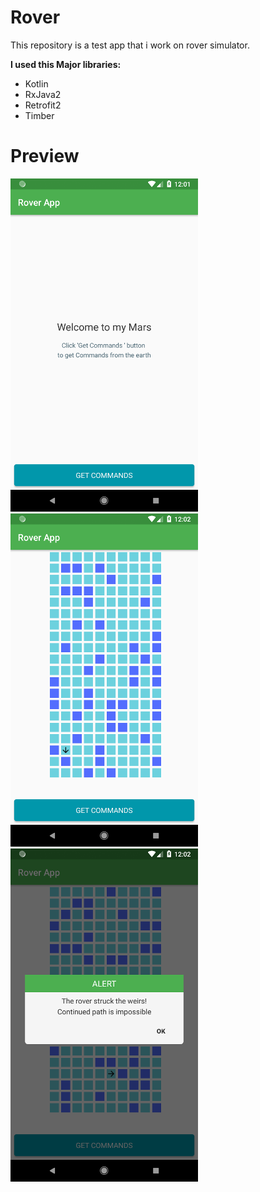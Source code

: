 # Rover
This repository is a test app that i work on rover simulator.

**I used this Major libraries:**
- Kotlin
- RxJava2
- Retrofit2
- Timber

# Preview
![picture](screenshot/Screenshot_1544560304.png) 
![picture](screenshot/Screenshot_1544560343.png) 
![picture](screenshot/Screenshot_1544560364.png) 

